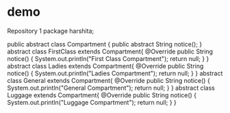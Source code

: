 # demo
Repository 1
package harshita;

public abstract class Compartment {
    public abstract String notice();
}
abstract class FirstClass extends Compartment{
    @Override
    public String notice() {
        System.out.println("First Class Compartment");
        return null;
    }
}
abstract class Ladies extends Compartment{
    @Override
    public String notice() {
        System.out.println("Ladies Compartment");
        return null;
    }
}
abstract class General extends Compartment{
    @Override
    public String notice() {
        System.out.println("General Compartment");
        return null;
    }
}
abstract class Luggage extends Compartment{
    @Override
    public String notice() {
        System.out.println("Luggage Compartment");
        return null;
    }
}

